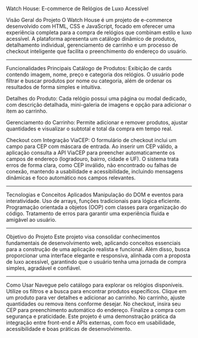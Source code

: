 Watch House: E-commerce de Relógios de Luxo Acessível

Visão Geral do Projeto
O Watch House é um projeto de e-commerce desenvolvido com HTML, CSS e JavaScript, focado em oferecer uma experiência completa para a compra de relógios que combinam estilo e luxo acessível. A plataforma apresenta um catálogo dinâmico de produtos, detalhamento individual, gerenciamento de carrinho e um processo de checkout inteligente que facilita o preenchimento do endereço do usuário.
_____________________________________________________________________________________________________________________________________________________________________________________________________________________________________________________________________________________________________________________________________________________________________________________________________

Funcionalidades Principais
Catálogo de Produtos: Exibição de cards contendo imagem, nome, preço e categoria dos relógios. O usuário pode filtrar e buscar produtos por nome ou categoria, além de ordenar os resultados de forma simples e intuitiva.

Detalhes do Produto: Cada relógio possui uma página ou modal dedicado, com descrição detalhada, mini-galeria de imagens e opção para adicionar o item ao carrinho.

Gerenciamento do Carrinho: Permite adicionar e remover produtos, ajustar quantidades e visualizar o subtotal e total da compra em tempo real.

Checkout com Integração ViaCEP: O formulário de checkout inclui um campo para CEP com máscara de entrada. Ao inserir um CEP válido, a aplicação consulta a API ViaCEP para preencher automaticamente os campos de endereço (logradouro, bairro, cidade e UF). O sistema trata erros de forma clara, como CEP inválido, não encontrado ou falhas de conexão, mantendo a usabilidade e acessibilidade, incluindo mensagens dinâmicas e foco automático nos campos relevantes.
____________________________________________________________________________________________________________________________________________________________________________________________________________________________________________________________________________________________________________________________________________________________________________________________________________________________________________________________________________

Tecnologias e Conceitos Aplicados
Manipulação do DOM e eventos para interatividade.
Uso de arrays, funções tradicionais para lógica eficiente.
Programação orientada a objetos (OOP) com classes para organização do código.
Tratamento de erros para garantir uma experiência fluida e amigável ao usuário.
_______________________________________________________________________________________________________________________________________________________________________________________________________________________________________________________________________________________________________________________________________________________________________________________________________________________________________

Objetivo do Projeto
Este projeto visa consolidar conhecimentos fundamentais de desenvolvimento web, aplicando conceitos essenciais para a construção de uma aplicação realista e funcional. Além disso, busca proporcionar uma interface elegante e responsiva, alinhada com a proposta de luxo acessível, garantindo que o usuário tenha uma jornada de compra simples, agradável e confiável.
_______________________________________________________________________________________________________________________________________________________________________________________________________________________________________________________________________________________________________________________________________________________________________________________________________________________________________

Como Usar
Navegue pelo catálogo para explorar os relógios disponíveis.
Utilize os filtros e a busca para encontrar produtos específicos.
Clique em um produto para ver detalhes e adicionar ao carrinho.
No carrinho, ajuste quantidades ou remova itens conforme desejar.
No checkout, insira seu CEP para preenchimento automático do endereço.
Finalize a compra com segurança e praticidade.
Este projeto é uma demonstração prática da integração entre front-end e APIs externas, com foco em usabilidade, acessibilidade e boas práticas de desenvolvimento.
